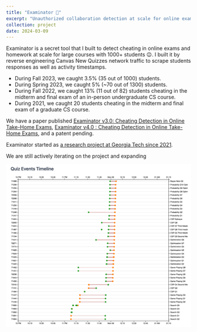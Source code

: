 ```yaml
---
title: "Examinator 🧐"
excerpt: "Unauthorized collaboration detection at scale for online exams. <br/><img src='/images/Examinator-timestamps-chart.png' width='200' height='100'>"
collection: project
date: 2024-03-09
---
```


Examinator is a secret tool that I built to detect cheating in online exams and homework at scale for large courses with 1000+ students 😉. I built it by reverse engineering Canvas New Quizzes network traffic to scrape students responses as well as activity timestamps.

- During Fall 2023, we caught 3.5% (35 out of 1000) students.
- During Spring 2023, we caught 5% (~70 out of 1300) students.
- During Fall 2022, we caught 13% (11 out of 82) students cheating in the midterm and final exam of an in-person undergraduate CS course.
- During 2021, we caught 20 students cheating in the midterm and final exam of a graduate CS course.

We have a paper published [Examinator v3.0: Cheating Detection in Online Take-Home Exams](https://dl.acm.org/doi/10.1145/3573051.3596196), [Examinator v4.0 : Cheating Detection in Online Take-Home Exams]([text](https://dl.acm.org/doi/10.1145/3657604.3664659)), and a patent pending.

Examinator started as [a research project at Georgia Tech since 2021](https://gvu.gatech.edu/research/projects/examinator-plagiarism-detection-tool-take-home-exams).

We are still actively iterating on the project and expanding 

![Examinator Activities Timestamp Chart](/images/Examinator-timestamps-chart.png)